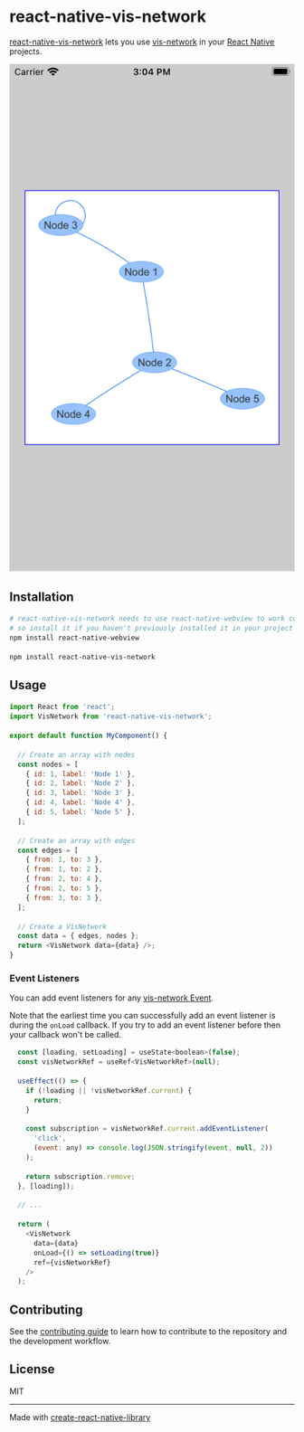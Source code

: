 # react-native-vis-network

[react-native-vis-network](https://github.com/High5Apps/react-native-vis-network#readme) lets you use [vis-network](https://github.com/visjs/vis-network#readme) in your [React Native](https://reactnative.dev/) projects.

![example chart](docs/images/example-network-on-ios.png)

## Installation

```sh
# react-native-vis-network needs to use react-native-webview to work correctly,
# so install it if you haven't previously installed it in your project
npm install react-native-webview

npm install react-native-vis-network
```

## Usage

```js
import React from 'react';
import VisNetwork from 'react-native-vis-network';

export default function MyComponent() {
  
  // Create an array with nodes
  const nodes = [
    { id: 1, label: 'Node 1' },
    { id: 2, label: 'Node 2' },
    { id: 3, label: 'Node 3' },
    { id: 4, label: 'Node 4' },
    { id: 5, label: 'Node 5' },
  ];

  // Create an array with edges
  const edges = [
    { from: 1, to: 3 },
    { from: 1, to: 2 },
    { from: 2, to: 4 },
    { from: 2, to: 5 },
    { from: 3, to: 3 },
  ];

  // Create a VisNetwork
  const data = { edges, nodes };
  return <VisNetwork data={data} />;
}
```

### Event Listeners
You can add event listeners for any [vis-network Event](https://visjs.github.io/vis-network/docs/network/#Events).

Note that the earliest time you can successfully add an event listener is during the `onLoad` callback. If you try to add an event listener before then your callback won't be called.

```js
  const [loading, setLoading] = useState<boolean>(false);
  const visNetworkRef = useRef<VisNetworkRef>(null);

  useEffect(() => {
    if (!loading || !visNetworkRef.current) {
      return;
    }

    const subscription = visNetworkRef.current.addEventListener(
      'click',
      (event: any) => console.log(JSON.stringify(event, null, 2))
    );

    return subscription.remove;
  }, [loading]);

  // ...

  return (
    <VisNetwork
      data={data}
      onLoad={() => setLoading(true)}
      ref={visNetworkRef}
    />
  );
```

## Contributing

See the [contributing guide](CONTRIBUTING.md) to learn how to contribute to the repository and the development workflow.

## License

MIT

---

Made with [create-react-native-library](https://github.com/callstack/react-native-builder-bob)
